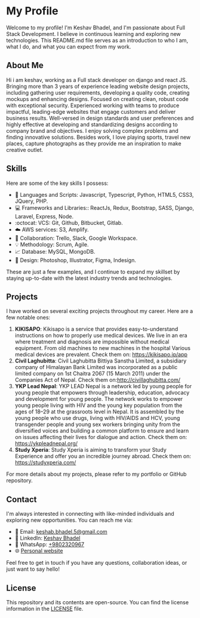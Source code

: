 # My Profile

Welcome to my profile! I'm Keshav Bhadel, and I'm passionate about Full Stack Development. I believe in continuous learning and exploring new technologies. This README.md file serves as an introduction to who I am, what I do, and what you can expect from my work.

## About Me

Hi i am keshav, working as a Full stack developer on django and react JS. Bringing more than 3 years of experience leading website design projects, including gathering user requirements, developing a quality code, creating mockups and enhancing designs. Focused on creating clean, robust code with exceptional security. Experienced working with teams to produce impactful, leading-edge websites that engage customers and deliver business results. Well-versed in design standards and user preferences and highly effective at developing and standardizing designs according to company brand and objectives. I enjoy solving complex problems and finding innovative solutions. Besides work, I love playing sports, travel new places, capture photographs as they provide me an inspiration to make creative outlet.

## Skills

Here are some of the key skills I possess:

- :rocket: Languages and Scripts: Javascript, Typescript, Python, HTML5, CSS3, JQuery, PHP.
- :computer: Frameworks and Libraries:: ReactJs, Redux, Bootstrap, SASS, Django, Laravel, Express, Node.
- :octocat: VCS: Git, Github, Bitbucket, Gitlab.
- :cloud: AWS services: S3, Amplify.
- :busts_in_silhouette: Collaboration: Trello, Slack, Google Workspace.
- :bulb: Methodology: Scrum, Agile.
- :chart_with_upwards_trend: Database: MySQL, MongoDB.
- :art: Design: Photoshop, Illustrator, Figma, Indesign.

These are just a few examples, and I continue to expand my skillset by staying up-to-date with the latest industry trends and technologies.

## Projects

I have worked on several exciting projects throughout my career. Here are a few notable ones:

1. **KIKISAPO**: Kikisapo is a service that provides easy-to-understand instructions on how to properly use medical devices. We live in an era where treatment and diagnosis are impossible without medical equipment. From old machines to new machines in the hospital Various medical devices are prevalent. Check them on: https://kikisapo.jp/app
2. **Civil Laghubitta**: Civil Laghubitta Bittiya Sanstha Limited, a subsidiary company of Himalayan Bank Limited was incorporated as a public limited company on 1st Chaitra 2067 (15 March 2011) under the Companies Act of Nepal. Check them on:http://civillaghubitta.com/
3. **YKP Lead Nepal**: YKP LEAD Nepal is a network led by young people for young people that empowers through leadership, education, advocacy and development for young people. The network works to empower young people living with HIV and the young key population from the ages of 18–29 at the grassroots level in Nepal. It is assembled by the young people who use drugs, living with HIV/AIDS and HCV, young transgender people and young sex workers bringing unity from the diversified voices and building a common platform to ensure and learn on issues affecting their lives for dialogue and action. Check them on: https://ykpleadnepal.org/
4. **Study Xperia**: Study Xperia is aiming to transform your Study Experience and offer you an incredible journey abroad. Check them on: https://studyxperia.com/

For more details about my projects, please refer to my portfolio or GitHub repository.

## Contact

I'm always interested in connecting with like-minded individuals and exploring new opportunities. You can reach me via:

- :email: Email: [keshab.bhadel.5@gmail.com](mailto:keshab.bhadel.5@gmail.com)
- :briefcase: LinkedIn: [Keshav Bhadel](https://www.linkedin.com/in/keshav-bhadel-a36176137/)
- :iphone: WhatsApp: [+9802320967](https://wa.me/9802320967)
- :globe_with_meridians: [Personal website](http://keshabbhadel.com.np/)

Feel free to get in touch if you have any questions, collaboration ideas, or just want to say hello!

## License

This repository and its contents are open-source. You can find the license information in the [LICENSE](LICENSE) file.
